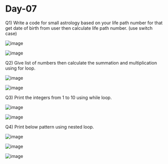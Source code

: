 # Day-07

Q1) Write a code for small astrology based on your life path number for that get date of birth from user then calculate life path number. (use switch case)

![image](https://github.com/user-attachments/assets/251afa6f-123b-40aa-be13-6e569a0d2f18)

![image](https://github.com/user-attachments/assets/ef9a1acf-e112-414f-b3bf-053ea938480d)

Q2) Give list of numbers then calculate the summation and multiplication using for loop.

![image](https://github.com/user-attachments/assets/d6f96f4e-efd0-4d6c-b5dc-a88640246d1f)

![image](https://github.com/user-attachments/assets/3174433a-ddd7-45af-87cb-8f9738b9a37b)

Q3) Print the integers from 1 to 10 using while loop.

![image](https://github.com/user-attachments/assets/eb2f19b6-f8ea-4d5b-833c-9d695af0fe0f)

![image](https://github.com/user-attachments/assets/2b5463a9-1007-43f4-9e02-e9d8fcfa7b9a)

Q4) Print below pattern using nested loop.

![image](https://github.com/user-attachments/assets/384b42f5-eb3c-4b4e-b770-3c0ab1a0b4cd)

![image](https://github.com/user-attachments/assets/dcf1431d-7e66-4011-9f17-12592f73f1dd)

![image](https://github.com/user-attachments/assets/77f86bc0-1ceb-4db3-abf0-3114a3a04af5)












